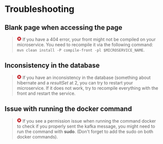 # Troubleshooting

## Blank page when accessing the page 

> ![troubleshooting](img/error.png) If you have a 404 error, your front might not be compiled on your microservice.
You need to recompile it via the following command: `mvn clean install -P compile-front -pl $MICROSERVICE_NAME`.


## Inconsistency in the database

> ![troubleshooting](img/error.png) If you have an inconsistency in the database (something about hibernate and a _resultSet_
at 2, you can try to restart your microservice. If it does not work, try to recompile everything with the front and restart
the service.


## Issue with running the docker command 

> ![troubleshooting](img/error.png) If you see a permission issue when running the command docker to check if you properly
sent the kafka message, you might need to run the command with **sudo**. (Don't forget to add the sudo on both docker commands).
